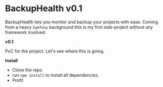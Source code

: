 BackupHealth v0.1
=================

BackupHealth lets you monitor and backup your projects with ease.
Coming from a heavy `Symfony` background this is my first side-project without any framework involved.

**v0.1**

PoC for the project. Let's see where this is going.

**Install**

- Clone the repo
- run `npm install` to install all dependencies.
- Profit